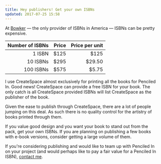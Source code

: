 ```yaml
---
title: Hey publishers! Get your own ISBNs
updated: 2017-07-25 15:58
---
```


At [Bowker](https://www.myidentifiers.com/get-your-isbn-now) — the only provider of ISBNs in America — ISBNs can be pretty expensive.

| Number of ISBNs | Price | Price per unit |
| --------------: | -----:| --------------:|
| 1 ISBN		  | $125  | $125           |
| 10 ISBNs		  | $295  | $29.50 		   |
| 100 ISBNs		  | $575  | $5.75 		   |

I use CreateSpace almost exclusively for printing all the books for Penciled In. Good news! CreateSpace can provide a free ISBN for your book. The only catch is all CreateSpace provided ISBNs will list CreateSpace as the publisher of the book.

Given the ease to publish through CreateSpace, there are a lot of people jumping on this deal. As such there is no quality control for the artistry of books printed through them.

If you value good design and you want your book to stand out from the pack, get your own ISBNs. If you are planning on publishing a few books with e-book versions, consider getting a large volume of them.

If you're considering publishing and would like to team up with Penciled In on your project (and would perhaps like to pay a fair value for a Penciled In ISBN), [contact me](mailto:ben@penciledin.com).